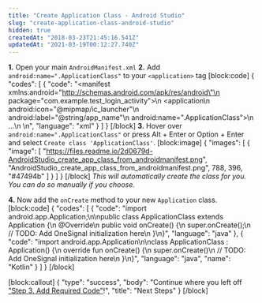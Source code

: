 ```yaml
---
title: "Create Application Class - Android Studio"
slug: "create-application-class-android-studio"
hidden: true
createdAt: "2018-03-23T21:45:16.541Z"
updatedAt: "2021-03-19T00:12:27.740Z"
---
```

**1.** Open your main `AndroidManifest.xml`
**2.** Add `android:name=".ApplicationClass"` to your `<application>` tag
[block:code]
{
  "codes": [
    {
      "code": "<manifest xmlns:android=\"http://schemas.android.com/apk/res/android\"\n    package=\"com.example.test_login_activity\">\n   <application\n        android:icon=\"@mipmap/ic_launcher\"\n        android:label=\"@string/app_name\"\n        android:name=\".ApplicationClass\">\n        ...\n    </application>\n</manifest>",
      "language": "xml"
    }
  ]
}
[/block]
**3.** Hover over `android:name=".ApplicationClass"` or press Alt + Enter or Option + Enter and select `Create class 'ApplicationClass'`.
[block:image]
{
  "images": [
    {
      "image": [
        "https://files.readme.io/2d0679d-AndroidStudio_create_app_class_from_androidmanifest.png",
        "AndroidStudio_create_app_class_from_androidmanifest.png",
        788,
        396,
        "#47494b"
      ]
    }
  ]
}
[/block]
*This will automatically create the class for you. You can do so manually if you choose.*

**4.** Now add the `onCreate` method to your new `Application` class.
[block:code]
{
  "codes": [
    {
      "code": "import android.app.Application;\n\npublic class ApplicationClass extends Application {\n   @Override\n   public void onCreate() {\n      super.onCreate();\n      // TODO: Add OneSignal initialization here\n   }\n}",
      "language": "java"
    },
    {
      "code": "import android.app.Application\n\nclass ApplicationClass : Application() {\n   override fun onCreate() {\n      super.onCreate()\n      // TODO: Add OneSignal initialization here\n   }\n}",
      "language": "java",
      "name": "Kotlin"
    }
  ]
}
[/block]

[block:callout]
{
  "type": "success",
  "body": "Continue where you left off [\"Step 3. Add Required Code\"](doc:android-sdk-setup#step-3-add-required-code)!",
  "title": "Next Steps"
}
[/block]